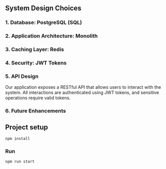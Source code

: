 ## System Design Choices

### 1. Database: PostgreSQL (SQL)

### 2. Application Architecture: Monolith

### 3. Caching Layer: Redis

### 4. Security: JWT Tokens

### 5. API Design
Our application exposes a RESTful API that allows users to interact with the system. All interactions are authenticated using JWT tokens, and sensitive operations require valid tokens.

### 6. Future Enhancements

## Project setup
```
npm install
```

### Run
```
npm run start
```